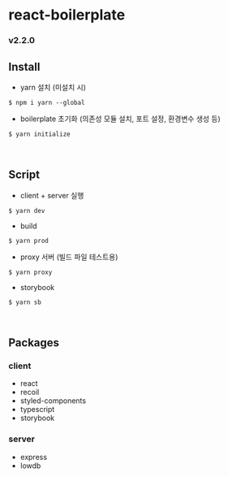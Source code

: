 # react-boilerplate

### v2.2.0

## Install

- yarn 설치 (미설치 시)
```
$ npm i yarn --global
```

- boilerplate 초기화 (의존성 모듈 설치, 포트 설정, 환경변수 생성 등)
```
$ yarn initialize
```

<br />

## Script

- client + server 실행
```
$ yarn dev
```

- build
```
$ yarn prod
```

- proxy 서버 (빌드 파일 테스트용)
```
$ yarn proxy
```

- storybook
```
$ yarn sb
```

<br />

## Packages

### client
- react
- recoil
- styled-components
- typescript
- storybook

### server
- express
- lowdb
